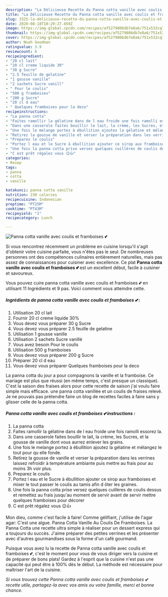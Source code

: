 ```yaml
---
description: "La Délicieuse Recette du Panna cotta vanille avec coulis et framboises 💕"
title: "La Délicieuse Recette du Panna cotta vanille avec coulis et framboises 💕"
slug: 3325-la-delicieuse-recette-du-panna-cotta-vanille-avec-coulis-et-framboises
date: 2020-08-18T10:29:27.859Z
image: https://img-global.cpcdn.com/recipes/af5279806db7e8a6/751x532cq70/panna-cotta-vanille-avec-coulis-et-framboises-💕-photo-principale-de-la-recette.jpg
thumbnail: https://img-global.cpcdn.com/recipes/af5279806db7e8a6/751x532cq70/panna-cotta-vanille-avec-coulis-et-framboises-💕-photo-principale-de-la-recette.jpg
cover: https://img-global.cpcdn.com/recipes/af5279806db7e8a6/751x532cq70/panna-cotta-vanille-avec-coulis-et-framboises-💕-photo-principale-de-la-recette.jpg
author: Noah Goodman
ratingvalue: 3.9
reviewcount: 6
recipeingredient:
- "20 cl lait"
- "20 cl creme liquide 30"
- "30 g Sucre"
- "2.5 feuille de gelatine"
- "1 gousse vanille"
- "2 sachets Sucre vanill"
- " Pour le coulis"
- "500 g framboises"
- "200 g Sucre"
- "20 cl d eau"
- " Quelques framboises pour la deco"
recipeinstructions:
- "La panna cotta"
- "Faites ramollir la gélatine dans de l eau froide une fois ramolli essorez la."
- "Dans une casserole faites bouillir le lait, la crème, les Sucres, et la gousse de vanille dont vous aurrez enlever les grains."
- "Une fois le melange portez à ébullition ajoutez la gélatine et mélangez le tout pour qu elle fonde."
- "Retirez la gousse de vanille et verser la préparation dans les verrines laissez refroidir à température ambiante puis mettre au frais pour au moins 3h voir plus."
- "Preparez le coulis"
- "Portez l eau et le Sucre à ébullition ajouter ce sirop aux framboises et mixer le tout passer le coulis au tamis afin d ôter les graines."
- "Une fois la panna cotta prise versez quelques cuillères de coulis dessus et remettez au frais jusqu&#39;au moment de servir avant de servir mettre quelques framboises pour décorer"
- "C est prêt régalez vous 😉👍"
categories:
- Resep
tags:
- panna
- cotta
- vanille

katakunci: panna cotta vanille 
nutrition: 230 calories
recipecuisine: Indonesian
preptime: "PT25M"
cooktime: "PT43M"
recipeyield: "1"
recipecategory: Lunch

---
```



![Panna cotta vanille avec coulis et framboises 💕](https://img-global.cpcdn.com/recipes/af5279806db7e8a6/751x532cq70/panna-cotta-vanille-avec-coulis-et-framboises-💕-photo-principale-de-la-recette.jpg)

Si vous rencontrez récemment un problème en cuisine lorsqu'il s'agit d'obtenir votre cuisine parfaite, vous n'êtes pas le seul. De nombreuses personnes ont des compétences culinaires entièrement naturelles, mais pas assez de connaissances pour cuisiner avec excellence. Ce plat <strong> Panna cotta vanille avec coulis et framboises 💕 </strong> est un excellent début, facile à cuisiner et savoureux.

<!--inarticleads1-->

Vous pouvez cuire panna cotta vanille avec coulis et framboises 💕 en utilisant 11 Ingrédients et 9 pas. Voici comment vous atteindre cette.

##### Ingrédients de panna cotta vanille avec coulis et framboises 💕 :

1. Utilisation 20 cl lait
1. Fournir 20 cl creme liquide 30%
1. Vous devez vous préparer 30 g Sucre
1. Vous devez vous préparer 2.5 feuille de gelatine
1. Utilisation 1 gousse vanille
1. Utilisation 2 sachets Sucre vanillé
1. Vous avez besoin  Pour le coulis
1. Utilisation 500 g framboises
1. Vous devez vous préparer 200 g Sucre
1. Préparer 20 cl d eau
1. Vous devez vous préparer  Quelques framboises pour la deco


La panna cotta du jour a pour compagnons la vanille et la framboise. Ce mariage est plus que réussi (en même temps, c&#39;est presque un classique). C&#39;est la saison des fraises alors pour cette recette de saison j&#39;ai voulu faire simple mais efficace. une panna cotta vanillée et un coulis de fraises relevé. Je ne pouvais pas prétendre faire un blog de recettes faciles à faire sans y glisser celle de la panna cotta. 

<!--inarticleads2-->

##### Panna cotta vanille avec coulis et framboises 💕 instructions :

1. La panna cotta
1. Faites ramollir la gélatine dans de l eau froide une fois ramolli essorez la.
1. Dans une casserole faites bouillir le lait, la crème, les Sucres, et la gousse de vanille dont vous aurrez enlever les grains.
1. Une fois le melange portez à ébullition ajoutez la gélatine et mélangez le tout pour qu elle fonde.
1. Retirez la gousse de vanille et verser la préparation dans les verrines laissez refroidir à température ambiante puis mettre au frais pour au moins 3h voir plus.
1. Preparez le coulis
1. Portez l eau et le Sucre à ébullition ajouter ce sirop aux framboises et mixer le tout passer le coulis au tamis afin d ôter les graines.
1. Une fois la panna cotta prise versez quelques cuillères de coulis dessus et remettez au frais jusqu&#39;au moment de servir avant de servir mettre quelques framboises pour décorer
1. C est prêt régalez vous 😉👍


Mon dieu, comme c&#39;est facile à faire! Comme gélifiant, j&#39;utilise de l&#39;agar agar: C&#39;est une algue. Panna Cotta Vanille Au Coulis De Framboises. La Panna Cotta une recette ultra simple à réaliser pour un dessert express qui a toujours du succès. J&#39;aime préparer des petites verrines et les présenter avec d&#39;autres gourmandises sous la forme d&#39;un café gourmand. 

<!--inarticleads1-->

<p>
Puisque vous avez lu la recette de Panna cotta vanille avec coulis et framboises 💕, c'est le moment pour vous de vous diriger vers la cuisine et de préparer de bons plats! Gardez à l'esprit que la cuisine n'est pas une capacité qui peut être à 100% dès le début. La méthode est nécessaire pour maîtriser l'art de la cuisine.
</p>

<p>
<i>Si vous trouvez cette Panna cotta vanille avec coulis et framboises 💕 recette utile, partagez-la avec vos amis ou votre famille, merci et bonne chance.</i>
</p>
